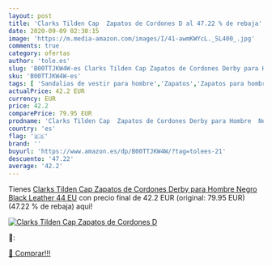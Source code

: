 ```yaml
---
layout: post
title: 'Clarks Tilden Cap  Zapatos de Cordones D al 47.22 % de rebaja'
date: 2020-09-09 02:30:15
image: 'https://m.media-amazon.com/images/I/41-awmKWYcL._SL400_.jpg'
comments: true
category: ofertas
author: 'tole.es'
slug: 'B00TTJKW4W-es Clarks Tilden Cap Zapatos de Cordones Derby para Hombre...'
sku: 'B00TTJKW4W-es'
tags: [ 'Sandalias de vestir para hombre','Zapatos','Zapatos para hombre','Zapatos y complementos','zapatos', ]
actualPrice: 42.2 EUR
currency: EUR
price: 42.2
comparePrice: 79.95 EUR
prodname: 'Clarks Tilden Cap  Zapatos de Cordones Derby para Hombre  Negro  Black Leather   44 EU'
country: 'es'
flag: '🇪🇸'
brand: ''
buyurl: 'https://www.amazon.es/dp/B00TTJKW4W/?tag=tolees-21'
descuento: '47.22'
average: '42.2'
---
```


Tienes [Clarks Tilden Cap  Zapatos de Cordones Derby para Hombre  Negro  Black Leather   44 EU](https://www.amazon.es/dp/B00TTJKW4W/?tag=tolees-21) con precio final de  42.2 EUR (original: 79.95 EUR) (47.22 %  de rebaja) aqui!

[![Clarks Tilden Cap  Zapatos de Cordones D](https://m.media-amazon.com/images/I/41-awmKWYcL._SL400_.jpg)](https://www.amazon.es/dp/B00TTJKW4W/?tag=tolees-21)

🔎:


[🛒 Comprar!!!](https://www.amazon.es/dp/B00TTJKW4W/?tag=tolees-21)
